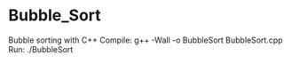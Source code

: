 # Bubble_Sort
Bubble sorting with C++
Compile: g++ -Wall -o BubbleSort BubbleSort.cpp
Run: ./BubbleSort
